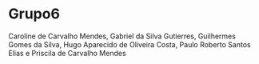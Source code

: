 # Grupo6

Caroline de Carvalho Mendes,
Gabriel da Silva Gutierres,
Guilhermes Gomes da Silva,
Hugo Aparecido de Oliveira Costa,
Paulo Roberto Santos Elias e
Priscila de Carvalho Mendes
